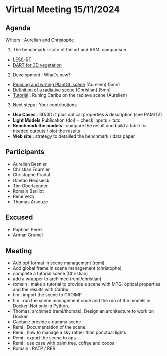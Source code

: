 # Virtual Meeting 15/11/2024

## Agenda
Writers : Aurelien and Christophe

1. The benchmark : state of the art and RAMI comparison

* [LESS-RT](http://lessrt.org)
* [DART for 3D vegetation](https://dart.omp.eu)

2. Development : What's new? 

* [Reading and writing PlantGL scene](https://github.com/LightModelIntercomparisonOnPlant/SceneManagement/blob/main/tutorials/scene_tuto.ipynb) (Aurelien) (5mn)
* [Definition of a radiative scene](https://github.com/LightModelIntercomparisonOnPlant/TemplateScene) (Christian) (5mn)
* [Tutorial](https://github.com/LightModelIntercomparisonOnPlant/SceneManagement/blob/main/tutorials/caribu_tuto.ipynb) : Runing Caribu on the radiave scene (Aurelien)

3. Next steps : Your contributions

* **Use Cases** : 3D/3D+t plus optical properties & description (see RAMI IV)
* **Light Models** Publication (doi) + check inputs + tuto
* **Benchmark the models** : compare the result and build a table for needed outputs / plot the results
* **Web site** : strategy to detailled the benchmark / data paper

## Participants
* Aurelien Besnier
* Christian Fournier
* Christophe Pradal
* Gaetan Heidsieck
* Tim Oberlaender
* Romain Barillot
* Remi Vezy
* Thomas Arsouze

## Excused
* Raphael Perez
* Arman Grumel

## Meeting
- Add opf format in scene management (remi)
- Add global frame in scene management (christophe)
- complete a tutorial scene (Christian)
- add a wrapper to archimed (remi/christian)
- romain : make a tutorial to provide a scene with MTG, optical properties and the results with Caribu.
- tim : import the scene to GROIMP
- tim :  run the scene management code and the run of the models in Docker. Not only in Python.
- Thomas: archimed (remi/thomas). Design an architecture to work on Docker.
- Gaetan : provide a dummy scene
- Remi : Documentation of the scene.
- Remi : how to manage a sky rather than ponctual lights
- Remi : export the scene to ops
- Remi : use case with palm tree, coffee and cocoa
- Romain : RATP / RER

